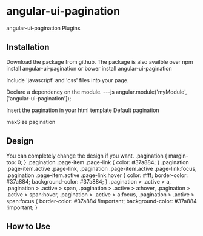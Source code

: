 # angular-ui-pagination
angular-ui-pagination Plugins

## Installation
Download the package from github. The package is also availble over npm install angular-ui-pagination or bower install angular-ui-pagination

Include 'javascript' and 'css' files into your page.


Declare a dependency on the module.
---js
angular.module('myModule',['angular-ui-pagination']);

Insert the pagination in your html template
Default pagination 

<div class="row">
	<div class="col-12">
		<ui uipagination total-items="totalItems" ng-model="currentPage" class="pagination" ng-change="pageChanged()"></ui>
	</div>
</div>

maxSize pagination
<div class="row">
	<div class="col-12">
		<ui uipagination total-items="totalItems" max-size="maxSize" ng-model="currentPage" class="pagination" ng-change="pageChanged()"></ui>
	</div>
</div>

## Design
You can completely change the design if you want.
.pagination {
    margin-top: 0;
}
.pagination .page-item .page-link {
    color: #37a884;
}
.pagination .page-item.active .page-link,
.pagination .page-item.active .page-link:focus,
.pagination .page-item.active .page-link:hover {
    color: #fff;
    border-color: #37a884;
    background-color: #37a884;
}
.pagination > .active > a, .pagination > .active > span, .pagination > .active > a:hover, .pagination > .active > span:hover, .pagination > .active > a:focus, .pagination > .active > span:focus {
    border-color: #37a884 !important;
    background-color: #37a884 !important;
}


## How to Use






